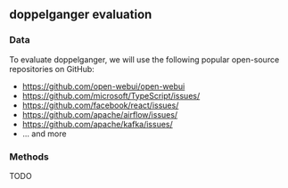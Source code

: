 ## doppelganger evaluation

### Data
To evaluate doppelganger, we will use the following popular open-source repositories on GitHub:

- https://github.com/open-webui/open-webui
- https://github.com/microsoft/TypeScript/issues/
- https://github.com/facebook/react/issues/
- https://github.com/apache/airflow/issues/
- https://github.com/apache/kafka/issues/
- ... and more

### Methods
TODO